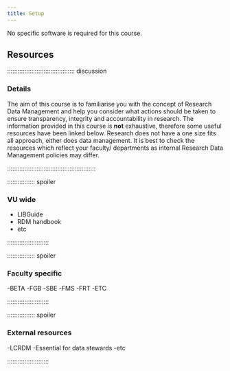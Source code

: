 ```yaml
---
title: Setup
---
```


No specific software is required for this course. 

## 

<!--
FIXME: place any data you want learners to use in `episodes/data` and then use
       a relative link ( [data zip file](data/lesson-data.zip) ) to provide a
       link to it, replacing the example.com link.
-->

## Resources

::::::::::::::::::::::::::::::::::::::: discussion

### Details

The aim of this course is to familiarise you with the concept of Research Data Management and help you consider what
actions should be taken to ensure transparency, integrity and accountability in research. 
The information provided in this course is **not** exhaustive, therefore some useful resources have been linked below. 
Research does not have a one size fits all approach, either does data management. It is best to check the resources which
reflect your faculty/ departments as internal Research Data Management policies may differ. 

:::::::::::::::::::::::::::::::::::::::::::::::::::

:::::::::::::::: spoiler

### VU wide

- LIBGuide
- RDM handbook
- etc

::::::::::::::::::::::::

:::::::::::::::: spoiler

### Faculty specific 

-BETA
-FGB
-SBE
-FMS
-FRT
-ETC

::::::::::::::::::::::::


:::::::::::::::: spoiler

### External resources 

-LCRDM
-Essential for data stewards
-etc

::::::::::::::::::::::::

